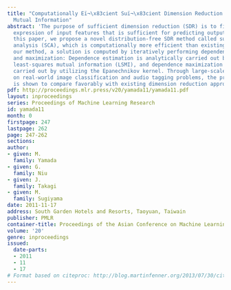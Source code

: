 ```yaml
---
title: "Computationally Eï¬\x83cient Suï¬\x83cient Dimension Reduction via Squared-Loss
  Mutual Information"
abstract: 'The purpose of sufficient dimension reduction (SDR) is to find a low-dimensional
  expression of input features that is sufficient for predicting output values. In
  this paper, we propose a novel distribution-free SDR method called sufficient component
  analysis (SCA), which is computationally more efficient than existing methods. In
  our method, a solution is computed by iteratively performing dependence estimation
  and maximization: Dependence estimation is analytically carried out by recently-proposed
  least-squares mutual information (LSMI), and dependence maximization is also analytically
  carried out by utilizing the Epanechnikov kernel. Through large-scale experiments
  on real-world image classification and audio tagging problems, the proposed method
  is shown to compare favorably with existing dimension reduction approaches.'
pdf: http://proceedings.mlr.press/v20/yamada11/yamada11.pdf
layout: inproceedings
series: Proceedings of Machine Learning Research
id: yamada11
month: 0
firstpage: 247
lastpage: 262
page: 247-262
sections: 
author:
- given: M.
  family: Yamada
- given: G.
  family: Niu
- given: J.
  family: Takagi
- given: M.
  family: Sugiyama
date: 2011-11-17
address: South Garden Hotels and Resorts, Taoyuan, Taiwain
publisher: PMLR
container-title: Proceedings of the Asian Conference on Machine Learning
volume: '20'
genre: inproceedings
issued:
  date-parts:
  - 2011
  - 11
  - 17
# Format based on citeproc: http://blog.martinfenner.org/2013/07/30/citeproc-yaml-for-bibliographies/
---
```

